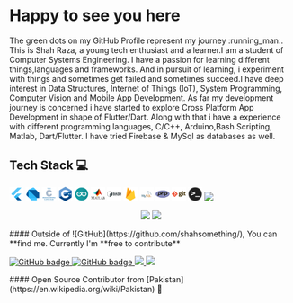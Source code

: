 
 <p align="center"><h1>Happy to see you here</h1> The green dots on my GitHub Profile represent my journey :running_man:.<br>This is Shah Raza, a young tech enthusiast and a learner.I am a student of Computer Systems Engineering. I have a passion for learning different things,languages and frameworks. And in pursuit of learning, i experiment with things and sometimes get failed and sometimes succeed.I have deep interest in Data Structures, Internet of Things (IoT), System Programming, Computer Vision and Mobile App Development. As far my development journey is concerned i have started to explore Cross Platform App Development in shape of Flutter/Dart. Along with that i have a experience with different programming languages, C/C++, Arduino,Bash Scripting, Matlab, Dart/Flutter. I have tried Firebase & MySql as databases as well.
</p>

## Tech Stack :computer:
<code><img height="25" src="https://raw.githubusercontent.com/github/explore/80688e429a7d4ef2fca1e82350fe8e3517d3494d/topics/flutter/flutter.png"></code>
<code><img height="25" src="https://raw.githubusercontent.com/github/explore/80688e429a7d4ef2fca1e82350fe8e3517d3494d/topics/dart/dart.png"></code>
<code><img height="25" src="https://raw.githubusercontent.com/github/explore/80688e429a7d4ef2fca1e82350fe8e3517d3494d/topics/c/c.png"></code>
<code><img height="25" src="https://raw.githubusercontent.com/github/explore/80688e429a7d4ef2fca1e82350fe8e3517d3494d/topics/cpp/cpp.png"></code>
<code><img height="25" src="https://raw.githubusercontent.com/github/explore/80688e429a7d4ef2fca1e82350fe8e3517d3494d/topics/arduino/arduino.png"></code>
<code><img height="25" src="https://raw.githubusercontent.com/github/explore/80688e429a7d4ef2fca1e82350fe8e3517d3494d/topics/matlab/matlab.png"></code>
<code><img height="25" src="https://raw.githubusercontent.com/github/explore/80688e429a7d4ef2fca1e82350fe8e3517d3494d/topics/bash/bash.png"></code>
<code><img height="25" src="https://raw.githubusercontent.com/github/explore/80688e429a7d4ef2fca1e82350fe8e3517d3494d/topics/firebase/firebase.png"></code>
<code><img height="25" src="https://raw.githubusercontent.com/github/explore/80688e429a7d4ef2fca1e82350fe8e3517d3494d/topics/mysql/mysql.png"></code>
<code><img height="25" src="https://raw.githubusercontent.com/github/explore/80688e429a7d4ef2fca1e82350fe8e3517d3494d/topics/php/php.png"></code>
<code><img height="25" src="https://raw.githubusercontent.com/github/explore/80688e429a7d4ef2fca1e82350fe8e3517d3494d/topics/git/git.png"></code>
<code><img height="25" src="https://raw.githubusercontent.com/github/explore/80688e429a7d4ef2fca1e82350fe8e3517d3494d/topics/terminal/terminal.png"></code>
<code><img height="25" src="https://i.pinimg.com/564x/25/a8/5d/25a85d9e5057430d82273a3c75e73014.jpg"></code>



<p align="center">
  <img width="65%" src="https://github-readme-stats.vercel.app/api?username=shahsomething&show_icons=true&title_color=fff&icon_color=79ff97&text_color=9f9f9f&bg_color=151515" />
  <img width="27%" src="https://github-readme-stats.vercel.app/api/top-langs/?username=shahsomething&count_icons=true&title_color=fff&icon_color=79ff97&text_color=9f9f9f&bg_color=151515" />
</p>
####
Outside of ![GitHub](https://github.com/shahsomething/), You can **find me. Currently I'm **free to contribute**

<p >
  <a href="https://github.com/shahsomething?tab=followers">
    <img src="https://komarev.com/ghpvc/?username=shahsomething&color=blue&label=Profile+Views" alt="GitHub badge" />
  </a>
  <a href="https://github.com/shahsomething?tab=followers">
    <img src="https://img.shields.io/github/followers/shahsomething?label=follow&style=social" alt="GitHub badge" />
  </a>
  <a href="https://twitter.com/shahsomething">
    <img src="https://img.shields.io/twitter/follow/shahsomething?style=social" />
  </a>
  <a href="https://www.linkedin.com/in/shah-raza-794470173/">
    <img src="https://img.shields.io/badge/-ShahRaza-blue?style=flat-square&logo=Linkedin&logoColor=white&link=https://www.linkedin.com/in/shah-raza-794470173/" />
  </a>
</p>
#### Open Source Contributor from [Pakistan](https://en.wikipedia.org/wiki/Pakistan) 💚     
